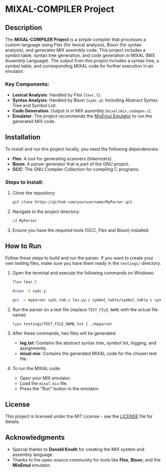 # MIXAL-COMPILER Project

## Description
The **MIXAL-COMPILER Project** is a simple compiler that processes a custom language using Flex (for lexical analysis), Bison (for syntax analysis), and generates MIX assembly code. This project includes a symbol table, syntax tree generation, and code generation in MIXAL (MIX Assembly Language). The output from this project includes a syntax tree, a symbol table, and corresponding MIXAL code for further execution in an emulator.

### Key Components:
- **Lexical Analysis**: Handled by Flex (`lexc.l`).
- **Syntax Analysis**: Handled by Bison (`sydc.y`). Including Abstract Syntax Tree and Symbol List.
- **Code Generation**: Output is in MIX assembly (`mixal/mix_codegen.c`).
- **Emulator**: The project recommends the [MixEmul Emulator](https://github.com/rbergen/MixEmul) to run the generated MIX code.

## Installation
To install and run this project locally, you need the following dependencies:
- **Flex**: A tool for generating scanners (tokenizers).
- **Bison**: A parser generator that is part of the GNU project.
- **GCC**: The GNU Compiler Collection for compiling C programs.

### Steps to Install:
1. Clone the repository:
    ```bash
    git clone https://github.com/yourusername/MyParser.git
    ```
2. Navigate to the project directory:
    ```bash
    cd MyParser
    ```

3. Ensure you have the required tools (GCC, Flex and Bison) installed.

## How to Run

Follow these steps to build and run the parser. If you want to create your own testing files, make sure you have them ready in the `testings/` directory.

1. Open the terminal and execute the following commands on Windows:

    ```bash
    flex lexc.l
    ```

    ```bash
    bison -d sydc.y
    ```

    ```bash
    gcc -o myparser sydc.tab.c lex.yy.c symbol_table/symbol_table.c syntax_tree/syntax_tree.c mixal/mix_codegen.c zyywrap.c
    ```

2. Run the parser on a test file (replace `TEST_FILE_NAME` with the actual file name):

    ```bash
    type testings/TEST_FILE_NAME.txt | ./myparser
    ```

3. After these commands, two files will be generated:
    - **log.txt**: Contains the abstract syntax tree, symbol list, logging, and assignments.
    - **mixal.mix**: Contains the generated MIXAL code for the chosen test file.

4. To run the MIXAL code:
    - Open your MIX emulator.
    - Load the `mixal.mix` file.
    - Press the "Run" button in the emulator.

## License
This project is licensed under the MIT License - see the [LICENSE](LICENSE) file for details.

## Acknowledgments
- Special thanks to **Donald Knuth** for creating the MIX system and assembly language.
- Thanks to the open-source community for tools like **Flex**, **Bison**, and the **MixEmul** emulator.
